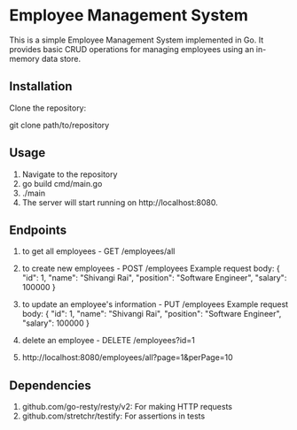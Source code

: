 # Employee Management System

This is a simple Employee Management System implemented in Go. It provides basic CRUD operations for managing employees using an in-memory data store.

## Installation

Clone the repository:

git clone path/to/repository

## Usage

1. Navigate to the repository 
2. go build cmd/main.go
3. ./main
4. The server will start running on http://localhost:8080.

## Endpoints

1. to get all employees - GET /employees/all

2. to create new employees - POST /employees
    Example request body: 
        {
            "id": 1,
            "name": "Shivangi Rai",
            "position": "Software Engineer",
            "salary": 100000
        }

3. to update an employee's information - PUT /employees
    Example request body:
        {
            "id": 1,
            "name": "Shivangi Rai",
            "position": "Software Engineer",
            "salary": 100000
        }

4. delete an employee - DELETE /employees?id=1

5. http://localhost:8080/employees/all?page=1&perPage=10



##  Dependencies 

1. github.com/go-resty/resty/v2: For making HTTP requests
2. github.com/stretchr/testify: For assertions in tests


